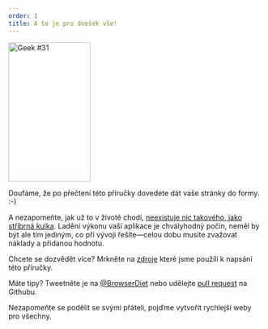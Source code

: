 ```yaml
---
order: 1
title: A to je pro dnešek vše!
---
```


<div class="img-right">
  <img id="geek-31" src="http://browserdiet.com/img/31.png" alt="Geek #31" width="162" height="275" />
</div>

Doufáme, že po přečtení této příručky dovedete dát vaše stránky do formy. :-)

A nezapomeňte, jak už to v životě chodí, [neexistuje nic takového, jako stříbrná kulka](http://www.cs.nott.ac.uk/~cah/G51ISS/Documents/NoSilverBullet.html). Ladění výkonu vaší aplikace je chvályhodný počin, neměl by být ale tím jediným, co při vývoji řešíte&mdash;celou dobu musíte zvažovat náklady a přidanou hodnotu.

Chcete se dozvědět více? Mrkněte na [zdroje](https://github.com/zenorocha/browser-diet/wiki/References) které jsme použili k napsání této příručky.

Máte tipy? Tweetněte je na [@BrowserDiet](http://twitter.com/browserdiet/) nebo udělejte [pull request](https://github.com/zenorocha/browser-diet) na Githubu.

Nezapomeňte se podělit se svými přáteli, pojďme vytvořit rychlejší weby pro všechny.
